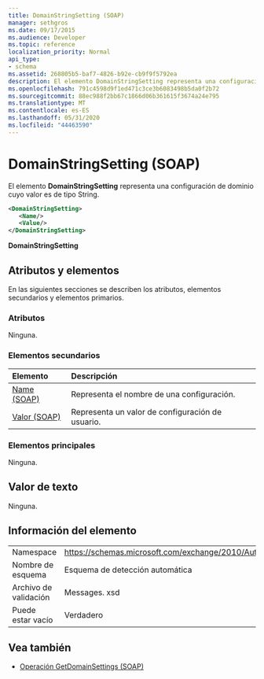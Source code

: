 ```yaml
---
title: DomainStringSetting (SOAP)
manager: sethgros
ms.date: 09/17/2015
ms.audience: Developer
ms.topic: reference
localization_priority: Normal
api_type:
- schema
ms.assetid: 268805b5-baf7-4826-b92e-cb9f9f5792ea
description: El elemento DomainStringSetting representa una configuración de dominio cuyo valor es de tipo String.
ms.openlocfilehash: 791c4598d9f1ed471c3ce3b6083498b5da0f2b72
ms.sourcegitcommit: 88ec988f2bb67c1866d06b361615f3674a24e795
ms.translationtype: MT
ms.contentlocale: es-ES
ms.lasthandoff: 05/31/2020
ms.locfileid: "44463590"
---
```

# <a name="domainstringsetting-soap"></a>DomainStringSetting (SOAP)

El elemento **DomainStringSetting** representa una configuración de dominio cuyo valor es de tipo String. 
  
```XML
<DomainStringSetting>
   <Name/>
   <Value/>
</DomainStringSetting>
```

 **DomainStringSetting**
## <a name="attributes-and-elements"></a>Atributos y elementos

En las siguientes secciones se describen los atributos, elementos secundarios y elementos primarios.
  
### <a name="attributes"></a>Atributos

Ninguna.
  
### <a name="child-elements"></a>Elementos secundarios

|**Elemento**|**Descripción**|
|:-----|:-----|
|[Name (SOAP)](name-soap.md) <br/> |Representa el nombre de una configuración.  <br/> |
|[Valor (SOAP)](value-soap.md) <br/> |Representa un valor de configuración de usuario.  <br/> |
   
### <a name="parent-elements"></a>Elementos principales

Ninguna.
  
## <a name="text-value"></a>Valor de texto

Ninguna.
  
## <a name="element-information"></a>Información del elemento

|||
|:-----|:-----|
|Namespace  <br/> |https://schemas.microsoft.com/exchange/2010/Autodiscover  <br/> |
|Nombre de esquema  <br/> |Esquema de detección automática  <br/> |
|Archivo de validación  <br/> |Messages. xsd  <br/> |
|Puede estar vacío  <br/> |Verdadero  <br/> |
   
## <a name="see-also"></a>Vea también

- [Operación GetDomainSettings (SOAP)](getdomainsettings-operation-soap.md)

